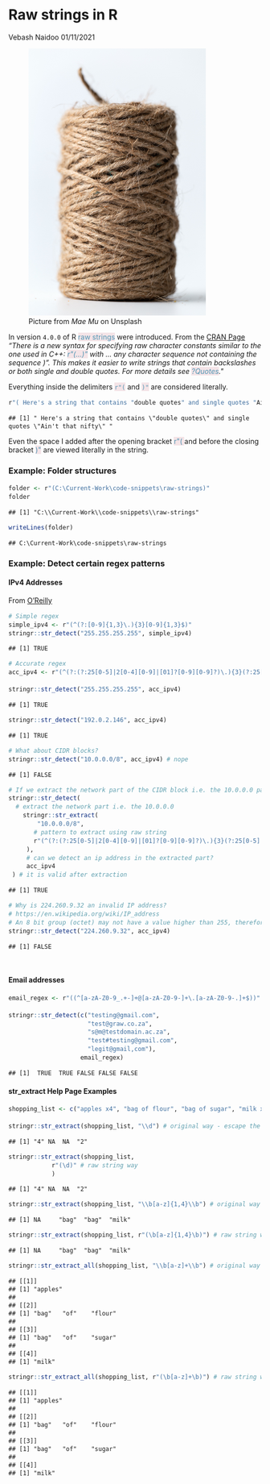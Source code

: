 Raw strings in R
================
Vebash Naidoo
01/11/2021

<!-- Photo by <a href="https://unsplash.com/@picoftasty?utm_source=unsplash&utm_medium=referral&utm_content=creditCopyText">Mae Mu</a> on <a href="https://unsplash.com/s/photos/string?utm_source=unsplash&utm_medium=referral&utm_content=creditCopyText">Unsplash</a> -->
<figure>
<img src="mae-mu--dyxcGiP-rE-unsplash.jpg" width="353" height="530" alt="ball of string">
<figcaption>
Picture from <em>Mae Mu</em> on Unsplash
</figcaption>
</figure>

In version `4.0.0` of R <span
style="color: #5196b4;background-color:#f4e4e7">raw strings</span> were
introduced. From the [CRAN
Page](https://cran.r-project.org/doc/manuals/r-release/NEWS.html)
<em>“There is a new syntax for specifying raw character constants
similar to the one used in C++: <span
style="color: #5196b4;background-color:#f4e4e7">r"(…)"</span> with … any
character sequence not containing the sequence )”. This makes it easier
to write strings that contain backslashes or both single and double
quotes. For more details see <span
style="color: #5196b4;background-color:#f4e4e7">?Quotes</span>."</em>

Everything inside the delimiters <span
style="color: #5196b4;background-color:#f4e4e7">`r"(`</span> and <span
style="color: #5196b4;background-color:#f4e4e7">`)"`</span> are
considered literally.

``` r
r"( Here's a string that contains "double quotes" and single quotes "Ain't that nifty" )"
```

    ## [1] " Here's a string that contains \"double quotes\" and single quotes \"Ain't that nifty\" "

Even the space I added after the opening bracket <span
style="color: #5196b4;background-color:#f4e4e7">r"( </span> and before
the closing bracket <span
style="color: #5196b4;background-color:#f4e4e7"> )"</span> are viewed
literally in the string.

### Example: Folder structures

``` r
folder <- r"(C:\Current-Work\code-snippets\raw-strings)"
folder
```

    ## [1] "C:\\Current-Work\\code-snippets\\raw-strings"

``` r
writeLines(folder)
```

    ## C:\Current-Work\code-snippets\raw-strings

### Example: Detect certain regex patterns

#### IPv4 Addresses

From
[O’Reilly](https://www.oreilly.com/library/view/regular-expressions-cookbook/9780596802837/ch07s16.html)

``` r
# Simple regex
simple_ipv4 <- r"(^(?:[0-9]{1,3}\.){3}[0-9]{1,3}$)"
stringr::str_detect("255.255.255.255", simple_ipv4)
```

    ## [1] TRUE

``` r
# Accurate regex
acc_ipv4 <- r"(^(?:(?:25[0-5]|2[0-4][0-9]|[01]?[0-9][0-9]?)\.){3}(?:25[0-5]|2[0-4][0-9]|[01]?[0-9][0-9]?)$)"

stringr::str_detect("255.255.255.255", acc_ipv4)
```

    ## [1] TRUE

``` r
stringr::str_detect("192.0.2.146", acc_ipv4)
```

    ## [1] TRUE

``` r
# What about CIDR blocks?
stringr::str_detect("10.0.0.0/8", acc_ipv4) # nope
```

    ## [1] FALSE

``` r
# If we extract the network part of the CIDR block i.e. the 10.0.0.0 part?
stringr::str_detect(
  # extract the network part i.e. the 10.0.0.0
    stringr::str_extract(
        "10.0.0.0/8",
       # pattern to extract using raw string
       r"(^(?:(?:25[0-5]|2[0-4][0-9]|[01]?[0-9][0-9]?)\.){3}(?:25[0-5]|2[0-4][0-9]|[01]?[0-9][0-9]?))"
     ),
     # can we detect an ip address in the extracted part?
     acc_ipv4
 ) # it is valid after extraction
```

    ## [1] TRUE

``` r
# Why is 224.260.9.32 an invalid IP address?
# https://en.wikipedia.org/wiki/IP_address
# An 8 bit group (octet) may not have a value higher than 255, therefore 260 is not a valid number.
stringr::str_detect("224.260.9.32", acc_ipv4)
```

    ## [1] FALSE

<br>

#### Email addresses

``` r
email_regex <- r"((^[a-zA-Z0-9_.+-]+@[a-zA-Z0-9-]+\.[a-zA-Z0-9-.]+$))"

stringr::str_detect(c("testing@gmail.com",
                      "test@graw.co.za",
                      "s@m@testdomain.ac.za",
                      "test#testing@gmail.com",
                      "legit@gmail,com"),
                    email_regex)
```

    ## [1]  TRUE  TRUE FALSE FALSE FALSE

#### str\_extract Help Page Examples

``` r
shopping_list <- c("apples x4", "bag of flour", "bag of sugar", "milk x2")

stringr::str_extract(shopping_list, "\\d") # original way - escape the digit \ by using \\d
```

    ## [1] "4" NA  NA  "2"

``` r
stringr::str_extract(shopping_list, 
            r"(\d)" # raw string way
            )
```

    ## [1] "4" NA  NA  "2"

``` r
stringr::str_extract(shopping_list, "\\b[a-z]{1,4}\\b") # original way with escape
```

    ## [1] NA     "bag"  "bag"  "milk"

``` r
stringr::str_extract(shopping_list, r"(\b[a-z]{1,4}\b)") # raw string way
```

    ## [1] NA     "bag"  "bag"  "milk"

``` r
stringr::str_extract_all(shopping_list, "\\b[a-z]+\\b") # original way with escape
```

    ## [[1]]
    ## [1] "apples"
    ## 
    ## [[2]]
    ## [1] "bag"   "of"    "flour"
    ## 
    ## [[3]]
    ## [1] "bag"   "of"    "sugar"
    ## 
    ## [[4]]
    ## [1] "milk"

``` r
stringr::str_extract_all(shopping_list, r"(\b[a-z]+\b)") # raw string way
```

    ## [[1]]
    ## [1] "apples"
    ## 
    ## [[2]]
    ## [1] "bag"   "of"    "flour"
    ## 
    ## [[3]]
    ## [1] "bag"   "of"    "sugar"
    ## 
    ## [[4]]
    ## [1] "milk"
